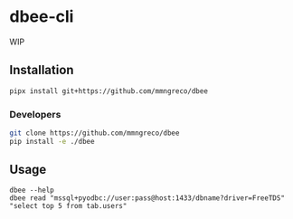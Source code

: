 # dbee-cli

WIP

## Installation

```bash
pipx install git+https://github.com/mmngreco/dbee
```

### Developers

```bash
git clone https://github.com/mmngreco/dbee
pip install -e ./dbee
```


## Usage

```
dbee --help
dbee read "mssql+pyodbc://user:pass@host:1433/dbname?driver=FreeTDS" "select top 5 from tab.users"
```
